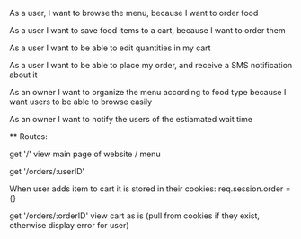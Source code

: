 As a user, I want to browse the menu, because I want to order food

As a user I want to save food items to a cart, because I want to order them

As a user I want to be able to edit quantities in my cart

As a user I want to be able to place my order, and receive a SMS notification about it

As an owner I want to organize the menu according to food type because I want users to be able to browse easily

As an owner I want to notify the users of the estiamated wait time



** Routes:

get '/' view main page of website / menu

<!-- // do this instead
app.get('/login/:id', (req, res) => {
  // using encrypted cookies
  req.session.user_id = req.params.id;

  // or using plain-text cookies
  res.cookie('user_id', req.params.id);

  // send the user somewhere
  res.redirect('/');
}); -->

get '/orders/:userID'

When user adds item to cart it is stored in their cookies:
    req.session.order = {}

get '/orders/:orderID' view cart as is (pull from cookies if they exist, otherwise display error for user)
